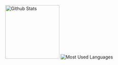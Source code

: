 <!-- <h1 align="center">Hey! I'm Emuel <img src="https://raw.githubusercontent.com/vatsa287/vatsa287/master/assets/Hi.gif?raw=true" width="30px"></h1>

### About me

- 🔭 I’m a full-time Software Development student at <a href="https://www.mcast.edu.mt"/>MCAST</a>.

- 🌱 I’m currently learning **JavaScript** and **Linux**.

- 💬 Ask me about **Python**, **coding**, and **books**.

### Languages

<!-- Icons: https://simpleicons.org/ -->

<!-- ![Python](https://img.shields.io/badge/-Python-05122A?style=for-the-badge&color=202020&logo=python) ![HTML](https://img.shields.io/badge/-Html-05122A?style=for-the-badge&color=202020&logo=html5) ![CSS](https://img.shields.io/badge/-Css-05122A?style=for-the-badge&color=202020&logo=css3) ![Lua](https://img.shields.io/badge/-Lua-05122A?style=for-the-badge&color=202020&logo=lua) -->

<!-- ### Tools
![NeoVim](https://img.shields.io/badge/-NeoVim-05122A?style=for-the-badge&color=202020&logo=neovim&logoColor=4b9e4b) ![Linux](https://img.shields.io/badge/-Linux-05122A?style=for-the-badge&color=202020&logo=linux&logoColor=dfb914) ![Git](https://img.shields.io/badge/-Git-05122A?style=for-the-badge&color=202020&logo=git) ![GitHub](https://img.shields.io/badge/-GitHub-05122A?style=for-the-badge&color=202020&logo=github) -->


<!-- ### Stats -->
<img height="170" src="https://github-readme-stats.vercel.app/api?username=emuel-vassallo&show_icons=true&bg_color=202020&border_color=EFEFEF&title_color=f5f5f5&text_color=d9e0ee&icon_color=f5f5f5" alt="Github Stats" />

<img src="https://github-readme-stats.vercel.app/api/top-langs/?username=emuel-vassallo&layout=compact&show_icons=true&bg_color=202020&border_color=EFEFEF&title_color=f5f5f5&text_color=ffffff&icon_color=f5f5f5&langs_count=6" alt="Most Used Languages" />
